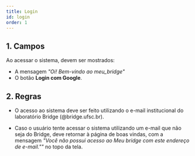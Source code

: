 ```yaml
---
title: Login
id: login
order: 1
---
```


## 1. Campos

Ao acessar o sistema, devem ser mostrados:

- A mensagem _"Oi! Bem-vindo ao meu_bridge"_
- O botão **Login com Google**.

## 2. Regras

- O acesso ao sistema deve ser feito utilizando o e-mail institucional do laboratório Bridge (@bridge.ufsc.br).

- Caso o usuário tente acessar o sistema utilizando um e-mail que não seja do Bridge, deve retornar à página de boas vindas, com a mensagem _"Você não possui acesso ao Meu bridge com este endereço de e-mail.""_ no topo da tela.
